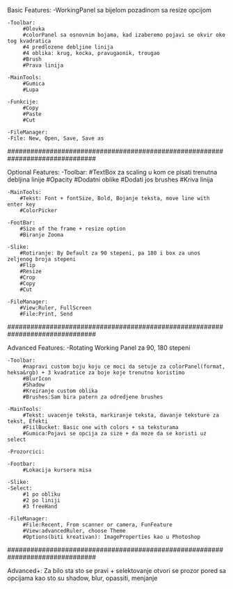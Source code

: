 Basic Features:
	-WorkingPanel sa bijelom pozadinom sa resize opcijom

	-Toolbar:
		 #Olovka 
		 #colorPanel sa osnovnim bojama, kad izaberemo pojavi se okvir oko tog kvadratica
		 #4 predlozene debljine linija 
		 #4 oblika: krug, kocka, pravugaonik, trougao
		 #Brush
		 #Prava linija

	-MainTools:
		 #Gumica
		 #Lupa

	-Funkcije:
		 #Copy
		 #Paste
		 #Cut

	-FileManager:
	-File: New, Open, Save, Save as


###############################################################################


Optional Features:
	-Toolbar:
 		#TextBox za scaling u kom ce pisati trenutna debljina linije
 		#Opacity
 		#Dodatni oblike
 		#Dodati jos brushes 
 		#Kriva linija

 	-MainTools:
 		#Tekst: Font + fontSize, Bold, Bojanje teksta, move line with enter key
 		#ColorPicker

	-FootBar:
		#Size of the frame + resize option
		#Biranje Zooma

	-Slike:
		#Rotiranje: By Default za 90 stepeni, pa 180 i box za unos zeljenog broja stepeni
		#Flip
		#Resize
		#Crop
		#Copy
		#Cut

	-FileManager:
		#View:Ruler, FullScreen
		#File:Print, Send


###############################################################################


Advanced Features:
	-Rotating Working Panel za 90, 180 stepeni 

	-Toolbar:
		 #napravi custom boju koju ce moci da setuje za colorPanel(format, heksa&rgb) + 3 kvadratice za boje koje trenutno koristimo
		 #BlurIcon
		 #Shadow
		 #Kreiranje custom oblika
		 #Brushes:Sam bira patern za odredjene brushes

	-MainTools:
		 #Tekst: uvacenje teksta, markiranje teksta, davanje teksture za tekst, Efekti
		 #FiilBucket: Basic one with colors + sa teksturama
		 #Gumica:Pojavi se opcija za size + da moze da se koristi uz select

	-Prozorcici:

	-Footbar:
		 #Lokacija kursora misa

	-Slike:
	-Select:
		 #1 po obliku
		 #2 po liniji 
		 #3 freeHand

	-FileManager:
		 #File:Recent, From scanner or camera, FunFeature
		 #View:advancedRuler, choose Theme
		 #Options(biti kreativan): ImageProperties kao u Photoshop


###############################################################################


Advanced+:
Za bilo sta sto se pravi + selektovanje otvori se prozor pored sa opcijama kao sto su shadow, blur, opassiti, menjanje

